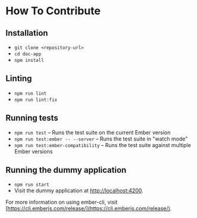 # How To Contribute

## Installation

* `git clone <repository-url>`
* `cd doc-app`
* `npm install`

## Linting

* `npm run lint`
* `npm run lint:fix`

## Running tests

* `npm run test` – Runs the test suite on the current Ember version
* `npm run test:ember -- --server` – Runs the test suite in "watch mode"
* `npm run test:ember-compatibility` – Runs the test suite against multiple Ember versions

## Running the dummy application

* `npm run start`
* Visit the dummy application at [http://localhost:4200](http://localhost:4200).

For more information on using ember-cli, visit [https://cli.emberjs.com/release/](https://cli.emberjs.com/release/).
